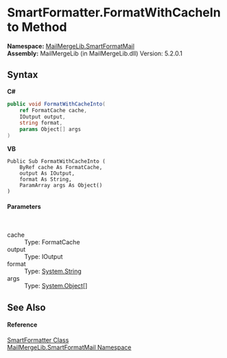 # SmartFormatter.FormatWithCacheInto Method 
 

**Namespace:**&nbsp;<a href="88cfadde-a921-7a6c-1e84-2ad3bb604d31">MailMergeLib.SmartFormatMail</a><br />**Assembly:**&nbsp;MailMergeLib (in MailMergeLib.dll) Version: 5.2.0.1

## Syntax

**C#**<br />
``` C#
public void FormatWithCacheInto(
	ref FormatCache cache,
	IOutput output,
	string format,
	params Object[] args
)
```

**VB**<br />
``` VB
Public Sub FormatWithCacheInto ( 
	ByRef cache As FormatCache,
	output As IOutput,
	format As String,
	ParamArray args As Object()
)
```


#### Parameters
&nbsp;<dl><dt>cache</dt><dd>Type: FormatCache<br /></dd><dt>output</dt><dd>Type: IOutput<br /></dd><dt>format</dt><dd>Type: <a href="http://msdn2.microsoft.com/en-us/library/s1wwdcbf" target="_blank">System.String</a><br /></dd><dt>args</dt><dd>Type: <a href="http://msdn2.microsoft.com/en-us/library/e5kfa45b" target="_blank">System.Object</a>[]<br /></dd></dl>

## See Also


#### Reference
<a href="698f401b-f7d0-86a2-f8b1-ec9f15f73c85">SmartFormatter Class</a><br /><a href="88cfadde-a921-7a6c-1e84-2ad3bb604d31">MailMergeLib.SmartFormatMail Namespace</a><br />